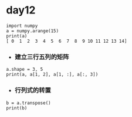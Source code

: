 # day12
```
import numpy
a = numpy.arange(15)
print(a)
[ 0  1  2  3  4  5  6  7  8  9 10 11 12 13 14]
```
* ###  建立三行五列的矩阵
```
a.shape = 3, 5
print(a, a[1, 2], a[1, :], a[:, 3])
```
* ### 行列式的转置
```
b = a.transpose()
print(b)
```
